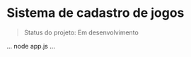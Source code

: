 <h1>Sistema de cadastro de jogos</h1>

> Status do projeto: Em desenvolvimento

...
node app.js
...
